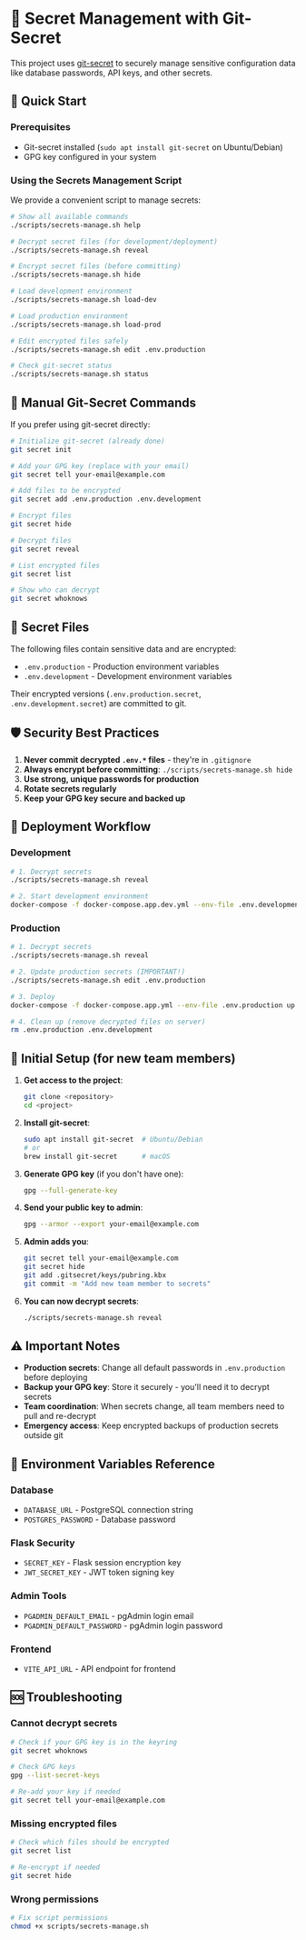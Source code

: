 # 🔐 Secret Management with Git-Secret

This project uses [git-secret](https://git-secret.io/) to securely manage sensitive configuration data like database passwords, API keys, and other secrets.

## 🚀 Quick Start

### Prerequisites
- Git-secret installed (`sudo apt install git-secret` on Ubuntu/Debian)
- GPG key configured in your system

### Using the Secrets Management Script

We provide a convenient script to manage secrets:

```bash
# Show all available commands
./scripts/secrets-manage.sh help

# Decrypt secret files (for development/deployment)
./scripts/secrets-manage.sh reveal

# Encrypt secret files (before committing)
./scripts/secrets-manage.sh hide

# Load development environment
./scripts/secrets-manage.sh load-dev

# Load production environment  
./scripts/secrets-manage.sh load-prod

# Edit encrypted files safely
./scripts/secrets-manage.sh edit .env.production

# Check git-secret status
./scripts/secrets-manage.sh status
```

## 🔧 Manual Git-Secret Commands

If you prefer using git-secret directly:

```bash
# Initialize git-secret (already done)
git secret init

# Add your GPG key (replace with your email)
git secret tell your-email@example.com

# Add files to be encrypted
git secret add .env.production .env.development

# Encrypt files
git secret hide

# Decrypt files
git secret reveal

# List encrypted files
git secret list

# Show who can decrypt
git secret whoknows
```

## 📁 Secret Files

The following files contain sensitive data and are encrypted:

- `.env.production` - Production environment variables
- `.env.development` - Development environment variables

Their encrypted versions (`.env.production.secret`, `.env.development.secret`) are committed to git.

## 🛡️ Security Best Practices

1. **Never commit decrypted `.env.*` files** - they're in `.gitignore`
2. **Always encrypt before committing**: `./scripts/secrets-manage.sh hide`
3. **Use strong, unique passwords for production**
4. **Rotate secrets regularly**
5. **Keep your GPG key secure and backed up**

## 🚀 Deployment Workflow

### Development
```bash
# 1. Decrypt secrets
./scripts/secrets-manage.sh reveal

# 2. Start development environment
docker-compose -f docker-compose.app.dev.yml --env-file .env.development up -d
```

### Production
```bash
# 1. Decrypt secrets
./scripts/secrets-manage.sh reveal

# 2. Update production secrets (IMPORTANT!)
./scripts/secrets-manage.sh edit .env.production

# 3. Deploy
docker-compose -f docker-compose.app.yml --env-file .env.production up -d

# 4. Clean up (remove decrypted files on server)
rm .env.production .env.development
```

## 🔑 Initial Setup (for new team members)

1. **Get access to the project**:
   ```bash
   git clone <repository>
   cd <project>
   ```

2. **Install git-secret**:
   ```bash
   sudo apt install git-secret  # Ubuntu/Debian
   # or
   brew install git-secret      # macOS
   ```

3. **Generate GPG key** (if you don't have one):
   ```bash
   gpg --full-generate-key
   ```

4. **Send your public key to admin**:
   ```bash
   gpg --armor --export your-email@example.com
   ```

5. **Admin adds you**:
   ```bash
   git secret tell your-email@example.com
   git secret hide
   git add .gitsecret/keys/pubring.kbx
   git commit -m "Add new team member to secrets"
   ```

6. **You can now decrypt secrets**:
   ```bash
   ./scripts/secrets-manage.sh reveal
   ```

## ⚠️ Important Notes

- **Production secrets**: Change all default passwords in `.env.production` before deploying
- **Backup your GPG key**: Store it securely - you'll need it to decrypt secrets
- **Team coordination**: When secrets change, all team members need to pull and re-decrypt
- **Emergency access**: Keep encrypted backups of production secrets outside git

## 🔧 Environment Variables Reference

### Database
- `DATABASE_URL` - PostgreSQL connection string
- `POSTGRES_PASSWORD` - Database password

### Flask Security
- `SECRET_KEY` - Flask session encryption key
- `JWT_SECRET_KEY` - JWT token signing key

### Admin Tools
- `PGADMIN_DEFAULT_EMAIL` - pgAdmin login email
- `PGADMIN_DEFAULT_PASSWORD` - pgAdmin login password

### Frontend
- `VITE_API_URL` - API endpoint for frontend

## 🆘 Troubleshooting

### Cannot decrypt secrets
```bash
# Check if your GPG key is in the keyring
git secret whoknows

# Check GPG keys
gpg --list-secret-keys

# Re-add your key if needed
git secret tell your-email@example.com
```

### Missing encrypted files
```bash
# Check which files should be encrypted
git secret list

# Re-encrypt if needed
git secret hide
```

### Wrong permissions
```bash
# Fix script permissions
chmod +x scripts/secrets-manage.sh
```